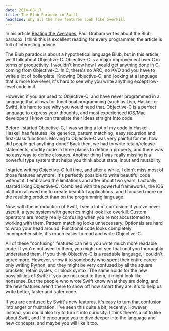 ```yaml
---
date: 2014-08-17
title: The Blub Paradox in Swift
headline: Why all the new features look like overkill
---
```



In his article [Beating the Averages](http://www.paulgraham.com/avg.html), Paul Graham writes about the Blub paradox. I think this is excellent reading for every programmer, the article is full of interesting advice.

The Blub paradox is about a hypothetical language Blub, but in this article, we'll talk about Objective-C. Objective-C is a major improvement over C in terms of productivity. I wouldn't know how I would get anything done in C, coming from Objective-C. In C, there's no ARC, no KVO and you have to write a lot of boilerplate. Knowing Objective-C, and looking at a language that is more low-level, it's hard to see why you write anything except low-level code in it.

However, if you are used to Objective-C, and have never programmed in a language that allows for functional programming (such as Lisp, Haskell or Swift), it's hard to see why you would need that. Objective-C is a perfect language to express your thoughts, and most experienced iOS/Mac developers I know can translate their ideas straight into code.

Before I started Objective-C, I was writing a lot of my code in Haskell. Haskell has features like generics, pattern matching, easy recursion and first-class functions. Moving to Objective-C was very painful for me: how did people get anything done? Back then, we had to write retain/release statements, modify code in three places to define a property, and there was no easy way to define closures. Another thing I was really missing is a powerful type system that helps you think about state, input and mutability.

I started writing Objective-C full time, and after a while, I didn't miss most of those features anymore. It's perfectly possible to write beautiful code without it. I embraced the limitations and after about two years, I actually started liking Objective-C. Combined with the powerful frameworks, the iOS platform allowed me to create beautiful applications, and I focused more on the resulting product than on the programming language.

Now, with the introduction of Swift, I see a lot of confusion: if you've never used it, a type system with generics might look like overkill. Custom operators are mostly really confusing when you're not accustomed to working with them. Pattern matching looks unnecessary. Optionals are hard to wrap your head around. Functional code looks completely incomprehensible, it's much easier to read and write Objective-C.

All of these "confusing" features can help you write much more readable code. If you're not used to them, you might not see that until you thoroughly understand them. If you think Objective-C is a readable language, I couldn't agree more. However, show it to somebody who spent their entire career only writing Python, and they might be very confused by all the square brackets, retain cycles, or block syntax. The same holds for the new possibilities of Swift: if you are not used to them, it might look like nonsense. But the people who wrote Swift know what they are doing, and the new features aren't there to show off how smart they are: it's to help us write better, faster and safer code. 

If you are confused by Swift's new features, it's easy to turn that confusion into anger or frustration. I've seen this quite a bit, recently. However, instead, you could also try to turn it into curiosity. I think there's a lot to like about Swift, and I'd encourage you to dive deeper into the language and new concepts, and maybe you will like it too.
